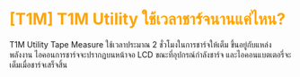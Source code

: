 # <span style="color: orange">[T1M] T1M Utility ใช้เวลาชาร์จนานแค่ไหน?</span>

T1M Utility Tape Measure ใช้เวลาประมาณ 2 ชั่วโมงในการชาร์จให้เต็ม ขึ้นอยู่กับแหล่งพลังงาน ไอคอนการชาร์จจะปรากฏบนหน้าจอ LCD ขณะที่อุปกรณ์กำลังชาร์จ และไอคอนแบตเตอรี่จะเต็มเมื่อชาร์จเสร็จสิ้น
